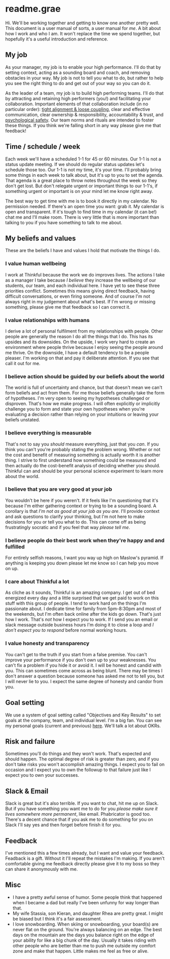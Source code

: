 # readme.grae
Hi. We'll be working together and getting to know one another pretty well. This document is a user manual of sorts, a user manual for _me_. A bit about how I work and who I am. It won't replace the time we spend together, but hopefully it's a useful introduction and reference.


## My job
As your manager, my job is to enable your high performance. I'll do that by setting context, acting as a sounding board and coach, and removing obstacles in your way. My job is not to tell you what to do, but rather to help you see the right thing to do and get out of your way so you can do it.

As the leader of a team, my job is to build high performing teams. I'll do that by attracting and retaining high performers (you!) and facilitating your collaboration. Important elements of that collaboration include (in no particular order): [tight alignment & loose coupling](https://medium.com/productmanagement101/spotify-squad-framework-part-i-8f74bcfcd761), clear and effective communication, clear ownership & responsibility, accountability & trust, and [psychological safety](https://rework.withgoogle.com/guides/understanding-team-effectiveness/steps/foster-psychological-safety/). Our team norms and rituals are intended to foster these things. If you think we're falling short in any way please give me that feedback!


## Time / schedule / week
Each week we'll have a scheduled 1-1 for 45 or 60 minutes. Our 1-1 is not a status update meeting. If we should do regular status updates let's schedule those too. Our 1-1 is not my time, it's your time. I'll probably bring some things in each week to talk about, but it's up to you to set the agenda. That agenda is a great place to throw notes throughout the week so they don't get lost. But don't relegate urgent or important things to our 1-1's, if something urgent or important is on your mind let me know right away.

The best way to get time with me is to book it directly in my calendar. No permission needed. If there's an open time you want: grab it. My calendar is open and transparent. If it's tough to find time in my calendar (it can be!) chat me and I'll make room. There is very little that is more important than talking to you if you have something to talk to me about.


## My beliefs and values
These are the beliefs I have and values I hold that motivate the things I do.

### I value human wellbeing
 I work at Thinkful because the work we do improves lives. The actions I take as a manager I take because _I believe_ they increase the wellbeing of our students, our team, and each individual here. I have yet to see these three priorities conflict. Sometimes this means giving direct feedback, having difficult conversations, or even firing someone. And of course I'm not always right in my judgement about what's best. If I'm wrong or missing something, please give me that feedback so I can correct it.

### I value relationships with humans
I derive a lot of personal fulfilment from my relationships with people. Other people are generally the reason I do all the things that I do. This has its upsides and its downsides. On the upside, I work very hard to create an environment where people thrive because I enjoy seeing the people around me thrive. On the downside, I have a default tendency to be a people pleaser. I'm working on that and pay it deliberate attention. If you see that call it out for me.

### I believe action should be guided by our beliefs about the world
The world is full of uncertainty and chance, but that doesn't mean we can't form beliefs and act from them. For me those beliefs generally take the form of hypotheses. I'm very open to seeing my hypotheses challenged or disproven. That's how we make progress. I will often explicitly or implicitly challenge you to form and state your own hypotheses when you're evaluating a decision rather than relying on your intuitions or leaving your beliefs unstated.

### I believe everything is measurable
That's not to say you _should_ measure everything, just that you _can_. If you think you can't you're probably stating the problem wrong. Whether or not the cost and benefit of measuring something is actually worth it is another thing. I strive to first understand how something could be measured and then actually do the cost-benefit analysis of deciding whether you should. Thinkful can and should be your personal science experiment to learn more about the world.

### I believe that you are very good at your job
You wouldn't be here if you weren't. If it feels like I'm questioning that it's because I'm either gathering context or trying to be a sounding board. A corollary is that _I'm not as good at your job as you are_. I'll provide context and ask questions to clarify your thinking, but I'm not here to make decisions for you or tell you what to do. This can come off as being frustratingly socratic and if you feel that way _please tell me_.

### I believe people do their best work when they're happy and and fulfilled
For entirely selfish reasons, I want you way up high on Maslow's pyramid. If anything is keeping you down please let me know so I can help you move on up.

### I care about Thinkful a lot
As cliche as it sounds, Thinkful is an amazing company. I get out of bed energized every day and a little surprised that we get paid to work on this stuff with this group of people. I tend to work hard on the things I'm passionate about. I dedicate time for family from 5pm-8:30pm and most of the weekends, but I'm often back online after the kids go down. That's just how I work. That's _not_ how I expect you to work. If I send you an email or slack message outside business hours I'm doing it to close a loop and _I don't expect you to respond_ before normal working hours.

### I value honesty and transparency
You can't get to the truth if you start from a false premise. You can't improve your performance if you don't own up to your weaknesses. You can't fix a problem if you hide it or avoid it. I will be honest and candid with you. This can sometimes come across as being blunt. There may be times I don't answer a question because someone has asked me not to tell you, but I will never lie to you. I expect the same degree of honesty and candor from you.


## Goal setting
We use a system of goal setting called "Objectives and Key Results" to set goals at the company, team, and individual level. I'm a big fan. You can see my personal goals (current and previous) [here](https://docs.google.com/document/d/1CNF4NGmudq5ezJ6mFATY3n0vEZ_cHGOMnZBilqG1G9o/edit#). We'll talk a lot about OKRs.


## Risk and failure
Sometimes you'll do things and they won't work. That's expected and should happen. The optimal degree of risk is greater than zero, and if you don't take risks you won't accomplish amazing things. I expect you to fail on occasion and I expect you to own the followup to that failure just like I expect you to own your successes.


## Slack & Email
Slack is great but it's also terrible. If you want to chat, hit me up on Slack. But if you have something you want me to do for you _please make sure it lives somewhere more permanent_, like email. Phabricator is good too. There's a decent chance that if you ask me to do something for you on Slack I'll say yes and then forget before finish it for you.


## Feedback
I've mentioned this a few times already, but I want and value your feedback. Feadback is a gift. Without it I'll repeat the mistakes I'm making. If you aren't comfortable giving me feedback directly please give it to my boss so they can share it anonymously with me.


## Misc

  * I have a pretty awful sense of humor. Some people think that happened when I became a dad but really I've been unfunny for way longer than that.
  * My wife Stassia, son Kieran, and daughter Rhea are pretty great. I might be biased but I think it's a fair assessment. 
  * I love snowboarding. When skiing or snowboarding, your board(s) are never flat on the ground. You're always balancing on an edge. The best days on the mountain are the days you balance right on the edge of your ability for like a big chunk of the day. Usually it takes riding with other people who are better than me to push me outside my comfort zone and make that happen. Little makes me feel as free or alive.


